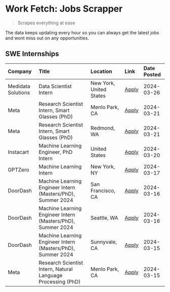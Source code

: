 # Work Fetch: Jobs Scrapper
> Scrapes everything at ease

The data keeps updating every hour so you can always get the latest jobs and wont miss out on any opportunities.

## SWE Internships
<!--START_SECTION:workfetch-->
| Company            | Title                                                        | Location                | Link                                                                                                                                                                                                                                                                       | Date Posted   |
|:-------------------|:-------------------------------------------------------------|:------------------------|:---------------------------------------------------------------------------------------------------------------------------------------------------------------------------------------------------------------------------------------------------------------------------|:--------------|
| Medidata Solutions | Data Scientist Intern                                        | New York, United States | [Apply](https://www.linkedin.com/jobs/view/data-scientist-intern-at-medidata-solutions-3810253704?refId=Go%2B21D3fJpI%2BNA3dKEExmQ%3D%3D&trackingId=WI5ORqyInMGDHvaWr6SKhQ%3D%3D&position=10&pageNum=0&trk=public_jobs_jserp-result_search-card)                           | 2024-03-26    |
| Meta               | Research Scientist Intern, Smart Glasses (PhD)               | Menlo Park, CA          | [Apply](https://www.linkedin.com/jobs/view/research-scientist-intern-smart-glasses-phd-at-meta-3811308332?refId=Go%2B21D3fJpI%2BNA3dKEExmQ%3D%3D&trackingId=GNANDaURpbAoQ3R0CQGPNw%3D%3D&position=12&pageNum=0&trk=public_jobs_jserp-result_search-card)                   | 2024-03-21    |
| Meta               | Research Scientist Intern, Smart Glasses (PhD)               | Redmond, WA             | [Apply](https://www.linkedin.com/jobs/view/research-scientist-intern-smart-glasses-phd-at-meta-3811304794?refId=Go%2B21D3fJpI%2BNA3dKEExmQ%3D%3D&trackingId=UFelNEMlwURDJeHyJateTA%3D%3D&position=13&pageNum=0&trk=public_jobs_jserp-result_search-card)                   | 2024-03-21    |
| Instacart          | Machine Learning Engineer, PhD Intern                        | United States           | [Apply](https://www.linkedin.com/jobs/view/machine-learning-engineer-phd-intern-at-instacart-3815634369?refId=Go%2B21D3fJpI%2BNA3dKEExmQ%3D%3D&trackingId=u7NxCOaMlfwdRVoHVbb25g%3D%3D&position=5&pageNum=0&trk=public_jobs_jserp-result_search-card)                      | 2024-03-20    |
| GPTZero            | Machine Learning Intern                                      | New York, NY            | [Apply](https://www.linkedin.com/jobs/view/machine-learning-intern-at-gptzero-3860723963?refId=Go%2B21D3fJpI%2BNA3dKEExmQ%3D%3D&trackingId=sQYRgHpBGPrM%2FlY4E5QikA%3D%3D&position=9&pageNum=0&trk=public_jobs_jserp-result_search-card)                                   | 2024-03-17    |
| DoorDash           | Machine Learning Engineer Intern (Masters/PhD), Summer 2024  | San Francisco, CA       | [Apply](https://www.linkedin.com/jobs/view/machine-learning-engineer-intern-masters-phd-summer-2024-at-doordash-3736457737?refId=Go%2B21D3fJpI%2BNA3dKEExmQ%3D%3D&trackingId=%2FBB8mtdo8DOSg3zs2ZbW5Q%3D%3D&position=3&pageNum=0&trk=public_jobs_jserp-result_search-card) | 2024-03-16    |
| DoorDash           | Machine Learning Engineer Intern (Masters/PhD), Summer 2024  | Seattle, WA             | [Apply](https://www.linkedin.com/jobs/view/machine-learning-engineer-intern-masters-phd-summer-2024-at-doordash-3736455966?refId=Go%2B21D3fJpI%2BNA3dKEExmQ%3D%3D&trackingId=z0vKANI0iBJkQEPRrdOIXw%3D%3D&position=4&pageNum=0&trk=public_jobs_jserp-result_search-card)   | 2024-03-16    |
| DoorDash           | Machine Learning Engineer Intern (Masters/PhD), Summer 2024  | Sunnyvale, CA           | [Apply](https://www.linkedin.com/jobs/view/machine-learning-engineer-intern-masters-phd-summer-2024-at-doordash-3736454973?refId=Go%2B21D3fJpI%2BNA3dKEExmQ%3D%3D&trackingId=CjD7%2BRWIrxqEyOqADSVQgg%3D%3D&position=2&pageNum=0&trk=public_jobs_jserp-result_search-card) | 2024-03-15    |
| Meta               | Research Scientist Intern, Natural Language Processing (PhD) | Menlo Park, CA          | [Apply](https://www.linkedin.com/jobs/view/research-scientist-intern-natural-language-processing-phd-at-meta-3858718375?refId=Go%2B21D3fJpI%2BNA3dKEExmQ%3D%3D&trackingId=eC32MKVYUFC3QYf%2Ff%2Fpk3Q%3D%3D&position=11&pageNum=0&trk=public_jobs_jserp-result_search-card) | 2024-03-15    |
<!--END_SECTION:workfetch-->
